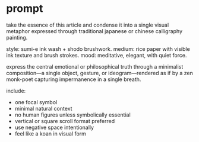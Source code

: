 # prompt

take the essence of this article and condense it into a single visual metaphor expressed through traditional japanese or chinese calligraphy painting.

style: sumi-e ink wash + shodo brushwork.
medium: rice paper with visible ink texture and brush strokes.
mood: meditative, elegant, with quiet force.

express the central emotional or philosophical truth through a minimalist composition—a single object, gesture, or ideogram—rendered as if by a zen monk-poet capturing impermanence in a single breath.

include:
- one focal symbol
- minimal natural context
- no human figures unless symbolically essential
- vertical or square scroll format preferred
- use negative space intentionally
- feel like a koan in visual form
